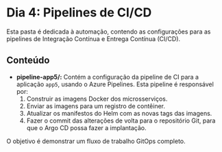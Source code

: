# Dia 4: Pipelines de CI/CD

Esta pasta é dedicada à automação, contendo as configurações para as pipelines de Integração Contínua e Entrega Contínua (CI/CD).

## Conteúdo

*   **pipeline-app5/:** Contém a configuração da pipeline de CI para a aplicação `app5`, usando o Azure Pipelines. Esta pipeline é responsável por:
    1.  Construir as imagens Docker dos microsserviços.
    2.  Enviar as imagens para um registro de contêiner.
    3.  Atualizar os manifestos do Helm com as novas tags das imagens.
    4.  Fazer o commit das alterações de volta para o repositório Git, para que o Argo CD possa fazer a implantação.

O objetivo é demonstrar um fluxo de trabalho GitOps completo.